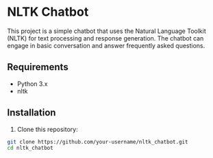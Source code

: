# NLTK Chatbot

This project is a simple chatbot that uses the Natural Language Toolkit (NLTK) for text processing and response generation. The chatbot can engage in basic conversation and answer frequently asked questions.

## Requirements

- Python 3.x
- nltk

## Installation

1. Clone this repository:

```bash
git clone https://github.com/your-username/nltk_chatbot.git
cd nltk_chatbot
